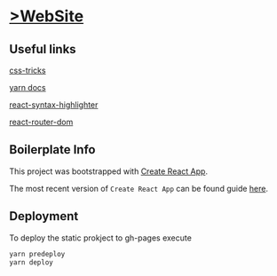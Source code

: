 # [>WebSite](https://hamecoded.github.io/build/)

## Useful links

[css-tricks](https://css-tricks.com/)

[yarn docs](https://yarnpkg.com/en/docs/cli/)

[react-syntax-highlighter](https://github.com/conorhastings/react-syntax-highlighter)

[react-router-dom](https://reacttraining.com/react-router/web/api/NavLink/activeclassname-string)

## Boilerplate Info


This project was bootstrapped with [Create React App](https://github.com/facebookincubator/create-react-app).

The most recent version of `Create React App` can be found guide [here](https://github.com/facebookincubator/create-react-app/blob/master/packages/react-scripts/template/README.md).


## Deployment

To deploy the static prokject to gh-pages execute
```sh
yarn predeploy
yarn deploy
```

